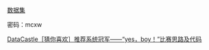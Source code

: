 



[数据集](http://pan.baidu.com/s/1nu9ORf7)


密码：mcxw

[DataCastle［猜你喜欢］推荐系统冠军——“yes，boy！”比赛思路及代码](http://blog.csdn.net/DataCastle/article/details/52191148)







